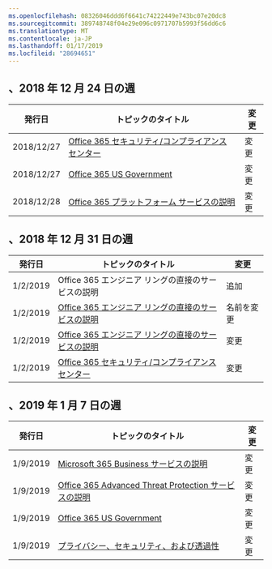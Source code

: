 ```yaml
---
ms.openlocfilehash: 08326046ddd6f6641c74222449e743bc07e20dc8
ms.sourcegitcommit: 389748748f04e29e096c0971707b5993f56dd6c6
ms.translationtype: MT
ms.contentlocale: ja-JP
ms.lasthandoff: 01/17/2019
ms.locfileid: "28694651"
---
```

<!-- This file is generated automatically each week. Changes made to this file will be overwritten.-->




## <a name="week-of-december-24-2018"></a>、2018 年 12 月 24 日の週


| 発行日 |トピックのタイトル | 変更 |
|------|------------|--------|
| 2018/12/27 | [Office 365 セキュリティ/コンプライアンス センター](/Office365/ServiceDescriptions/office-365-platform-service-description/office-365-securitycompliance-center) | 変更 |
| 2018/12/27 | [Office 365 US Government](/Office365/ServiceDescriptions/office-365-platform-service-description/office-365-us-government/office-365-us-government) | 変更 |
| 2018/12/28 | [Office 365 プラットフォーム サービスの説明](/Office365/ServiceDescriptions/office-365-platform-service-description/office-365-platform-service-description) | 変更 |


## <a name="week-of-december-31-2018"></a>、2018 年 12 月 31 日の週


| 発行日 |トピックのタイトル | 変更 |
|------|------------|--------|
| 1/2/2019 | Office 365 エンジニア リングの直接のサービスの説明 | 追加 |
| 1/2/2019 | [Office 365 エンジニア リングの直接のサービスの説明](/Office365/ServiceDescriptions/office-365-engineering-direct-service-description) | 名前を変更 |
| 1/2/2019 | [Office 365 エンジニア リングの直接のサービスの説明](/Office365/ServiceDescriptions/office-365-engineering-direct-service-description) | 変更 |
| 1/2/2019 | [Office 365 セキュリティ/コンプライアンス センター](/Office365/ServiceDescriptions/office-365-platform-service-description/office-365-securitycompliance-center) | 変更 |


## <a name="week-of-january-07-2019"></a>、2019 年 1 月 7 日の週


| 発行日 |トピックのタイトル | 変更 |
|------|------------|--------|
| 1/9/2019 | [Microsoft 365 Business サービスの説明](/Office365/ServiceDescriptions/microsoft-365-business-service-description) | 変更 |
| 1/9/2019 | [Office 365 Advanced Threat Protection サービスの説明](/Office365/ServiceDescriptions/office-365-advanced-threat-protection-service-description) | 変更 |
| 1/9/2019 | [Office 365 US Government](/Office365/ServiceDescriptions/office-365-platform-service-description/office-365-us-government/office-365-us-government) | 変更 |
| 1/9/2019 | [プライバシー、セキュリティ、および透過性](/Office365/ServiceDescriptions/office-365-platform-service-description/privacy-security-and-transparency) | 変更 |
